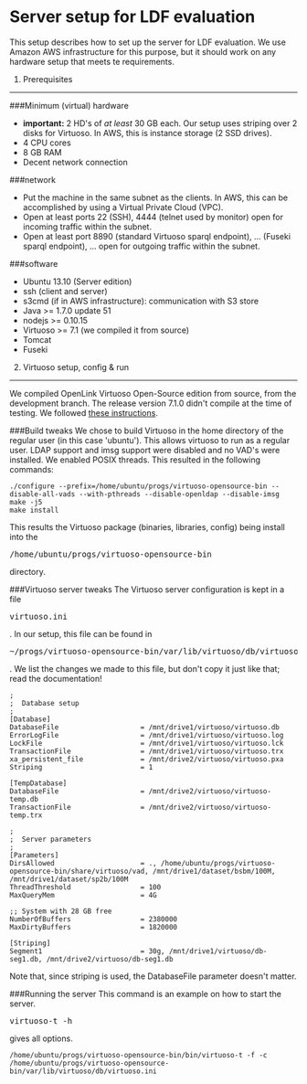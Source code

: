 Server setup for LDF evaluation
===============================

This setup describes how to set up the server for LDF evaluation. We use Amazon AWS infrastructure for this purpose, but it should work on any hardware setup that meets te requirements.

1) Prerequisites
----------------

###Minimum (virtual) hardware
* **important:** 2 HD's of *at least* 30 GB each. Our setup uses striping over 2 disks for Virtuoso. In AWS, this is instance storage (2 SSD drives).
* 4 CPU cores
* 8 GB RAM
* Decent network connection

###network
* Put the machine in the same subnet as the clients. In AWS, this can be accomplished by using a Virtual Private Cloud (VPC).
* Open at least ports 22 (SSH), 4444 (telnet used by monitor) open for incoming traffic within the subnet.
* Open at least port 8890 (standard Virtuoso sparql endpoint), ... (Fuseki sparql endpoint), ... open for outgoing traffic within the subnet.

###software
* Ubuntu 13.10 (Server edition)
* ssh (client and server)
* s3cmd (if in AWS infrastructure): communication with S3 store
* Java >= 1.7.0 update 51
* nodejs >= 0.10.15
* Virtuoso >= 7.1 (we compiled it from source)
* Tomcat
* Fuseki

2) Virtuoso setup, config & run
-------------------------------

We compiled OpenLink Virtuoso Open-Source edition from source, from the development branch. The release version 7.1.0 didn't compile at the time of testing. We followed [these instructions](http://virtuoso.openlinksw.com/dataspace/doc/dav/wiki/Main/VOSUbuntuNotes#Building%20Virtuoso%20from%20Source).

###Build tweaks
We chose to build Virtuoso in the home directory of the regular user (in this case 'ubuntu'). This allows virtuoso to run as a regular user. LDAP support and imsg support were disabled and no VAD's were installed. We enabled POSIX threads. This resulted in the following commands:

	./configure --prefix=/home/ubuntu/progs/virtuoso-opensource-bin --disable-all-vads --with-pthreads --disable-openldap --disable-imsg
	make -j5
	make install

This results the Virtuoso package (binaries, libraries, config) being install into the <pre>/home/ubuntu/progs/virtuoso-opensource-bin</pre> directory.

###Virtuoso server tweaks
The Virtuoso server configuration is kept in a file <pre>virtuoso.ini</pre>. In our setup, this file can be found in <pre>~/progs/virtuoso-opensource-bin/var/lib/virtuoso/db/virtuoso.ini</pre>. We list the changes we made to this file, but don't copy it just like that; read the documentation!

	;
	;  Database setup
	;
	[Database]
	DatabaseFile                    = /mnt/drive1/virtuoso/virtuoso.db
	ErrorLogFile                    = /mnt/drive1/virtuoso/virtuoso.log
	LockFile                        = /mnt/drive1/virtuoso/virtuoso.lck
	TransactionFile                 = /mnt/drive1/virtuoso/virtuoso.trx
	xa_persistent_file              = /mnt/drive2/virtuoso/virtuoso.pxa
	Striping                        = 1
	
	[TempDatabase]
	DatabaseFile                    = /mnt/drive2/virtuoso/virtuoso-temp.db
	TransactionFile                 = /mnt/drive2/virtuoso/virtuoso-temp.trx
	
	;
	;  Server parameters
	;
	[Parameters]
	DirsAllowed                     = ., /home/ubuntu/progs/virtuoso-opensource-bin/share/virtuoso/vad, /mnt/drive1/dataset/bsbm/100M, /mnt/drive1/dataset/sp2b/100M
	ThreadThreshold                 = 100
	MaxQueryMem                     = 4G
	
	;; System with 28 GB free
	NumberOfBuffers                 = 2380000
	MaxDirtyBuffers                 = 1820000
	
	[Striping]
	Segment1                        = 30g, /mnt/drive1/virtuoso/db-seg1.db, /mnt/drive2/virtuoso/db-seg1.db

Note that, since striping is used, the DatabaseFile parameter doesn't matter.

###Running the server
This command is an example on how to start the server. <pre>virtuoso-t -h</pre> gives all options.

	/home/ubuntu/progs/virtuoso-opensource-bin/bin/virtuoso-t -f -c /home/ubuntu/progs/virtuoso-opensource-bin/var/lib/virtuoso/db/virtuoso.ini

